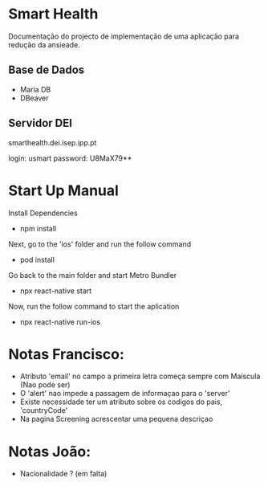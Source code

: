 # Smart Health

Documentação do projecto de implementação de uma aplicação para redução da ansieade.

## Base de Dados

- Maria DB
- DBeaver

## Servidor DEI
smarthealth.dei.isep.ipp.pt

login: usmart
password: U8MaX79**



# Start Up Manual
Install Dependencies
- npm install

Next, go to the 'ios' folder and run the follow command
- pod install

Go back to the main folder and start Metro Bundler
- npx react-native start

Now, run the follow command to start the aplication
- npx react-native run-ios

# Notas Francisco:
- Atributo 'email' no campo a primeira letra começa sempre com Maiscula (Nao pode ser)
- O 'alert' nao impede a passagem de informaçao para o 'server'
- Existe necessidade ter um atributo sobre os codigos do pais, 'countryCode'
- Na pagina Screening acrescentar uma pequena descriçao

# Notas João:
 - Nacionalidade ? (em falta)